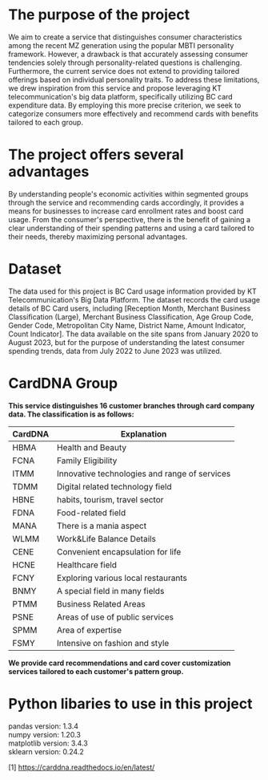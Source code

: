 # The purpose of the project
We aim to create a service that distinguishes consumer characteristics among the recent MZ generation using the popular MBTI personality framework. However, a drawback is that accurately assessing consumer tendencies solely through personality-related questions is challenging. Furthermore, the current service does not extend to providing tailored offerings based on individual personality traits. To address these limitations, we drew inspiration from this service and propose leveraging KT telecommunication's big data platform, specifically utilizing BC card expenditure data. By employing this more precise criterion, we seek to categorize consumers more effectively and recommend cards with benefits tailored to each group.

# The project offers several advantages
By understanding people's economic activities within segmented groups through the service and recommending cards accordingly, it provides a means for businesses to increase card enrollment rates and boost card usage. From the consumer's perspective, there is the benefit of gaining a clear understanding of their spending patterns and using a card tailored to their needs, thereby maximizing personal advantages.

# Dataset
The data used for this project is BC Card usage information provided by KT Telecommunication's Big Data Platform. The dataset records the card usage details of BC Card users, including [Reception Month, Merchant Business Classification (Large), Merchant Business Classification, Age Group Code, Gender Code, Metropolitan City Name, District Name, Amount Indicator, Count Indicator]. The data available on the site spans from January 2020 to August 2023, but for the purpose of understanding the latest consumer spending trends, data from July 2022 to June 2023 was utilized.


# CardDNA Group
**This service distinguishes 16 customer branches through card company data. The classification is as follows:**

|CardDNA|Explanation|
|---|---|
|HBMA|Health and Beauty|
|FCNA|Family Eligibility|
|ITMM|Innovative technologies and range of services|
|TDMM|Digital related technology field|
|HBNE|habits, tourism, travel sector|
|FDNA|Food-related field|
|MANA|There is a mania aspect|
|WLMM|Work&Life Balance Details|
|CENE|Convenient encapsulation for life|
|HCNE|Healthcare field|
|FCNY|Exploring various local restaurants|
|BNMY|A special field in many fields|
|PTMM|Business Related Areas|
|PSNE|Areas of use of public services|
|SPMM|Area of ​​expertise|
|FSMY|Intensive on fashion and style|


**We provide card recommendations and card cover customization services tailored to each customer's pattern group.**

# Python libaries to use in this project
pandas version: 1.3.4 <br>
numpy version: 1.20.3 <br>
matplotlib version: 3.4.3 <br>
sklearn version: 0.24.2 <br>



[1] https://carddna.readthedocs.io/en/latest/

